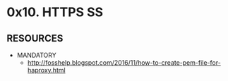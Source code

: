 # 0x10. HTTPS SS
## RESOURCES

* MANDATORY
  * http://fosshelp.blogspot.com/2016/11/how-to-create-pem-file-for-haproxy.html


